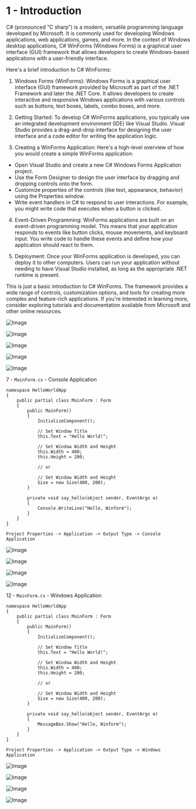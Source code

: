 # 1 - Introduction

C# (pronounced "C sharp") is a modern, versatile programming language developed by Microsoft. It is commonly used for developing Windows applications, web applications, games, and more. In the context of Windows desktop applications, C# WinForms (Windows Forms) is a graphical user interface (GUI) framework that allows developers to create Windows-based applications with a user-friendly interface.

Here's a brief introduction to C# WinForms:

1. Windows Forms (WinForms):
Windows Forms is a graphical user interface (GUI) framework provided by Microsoft as part of the .NET Framework and later the .NET Core. It allows developers to create interactive and responsive Windows applications with various controls such as buttons, text boxes, labels, combo boxes, and more.

2. Getting Started:
To develop C# WinForms applications, you typically use an integrated development environment (IDE) like Visual Studio. Visual Studio provides a drag-and-drop interface for designing the user interface and a code editor for writing the application logic.

3. Creating a WinForms Application:
Here's a high-level overview of how you would create a simple WinForms application:

- Open Visual Studio and create a new C# Windows Forms Application project.
- Use the Form Designer to design the user interface by dragging and dropping controls onto the form.
- Customize properties of the controls (like text, appearance, behavior) using the Properties window.
- Write event handlers in C# to respond to user interactions. For example, you might write code that executes when a button is clicked.

4. Event-Driven Programming:
WinForms applications are built on an event-driven programming model. This means that your application responds to events like button clicks, mouse movements, and keyboard input. You write code to handle these events and define how your application should react to them.

5. Deployment:
Once your WinForms application is developed, you can deploy it to other computers. Users can run your application without needing to have Visual Studio installed, as long as the appropriate .NET runtime is present.

This is just a basic introduction to C# WinForms. The framework provides a wide range of controls, customization options, and tools for creating more complex and feature-rich applications. If you're interested in learning more, consider exploring tutorials and documentation available from Microsoft and other online resources.

![Image](2.PNG)

![Image](3.PNG)

![Image](4.PNG)

![Image](5.PNG)

![Image](6.PNG)

7 - `MainForm.cs` - Console Application

```
namespace HelloWorldApp
{
    public partial class MainForm : Form
    {
        public MainForm()
        {
            InitializeComponent();

            // Set Window Title
            this.Text = "Hello World!";

            // Set Window Width and Height         
            this.Width = 400;
            this.Height = 200;

            // or

            // Set Window Width and Height
            Size = new Size(400, 200);
        }

        private void say_hello(object sender, EventArgs e)
        {
            Console.WriteLine("Hello, Winform");            
        }
    }
}
```

```
Project Properties -> Application -> Output Type -> Console Application
```

![Image](8.PNG)

![Image](9.PNG)

![Image](10.PNG)

![Image](11.PNG)

12 - `MainForm.cs` - Windows Application

```
namespace HelloWorldApp
{
    public partial class MainForm : Form
    {
        public MainForm()
        {
            InitializeComponent();

            // Set Window Title
            this.Text = "Hello World!";

            // Set Window Width and Height         
            this.Width = 400;
            this.Height = 200;

            // or

            // Set Window Width and Height
            Size = new Size(400, 200);
        }

        private void say_hello(object sender, EventArgs e)
        {           
            MessageBox.Show("Hello, Winform");
        }
    }
}
```

```
Project Properties -> Application -> Output Type -> Windows Application
```

![Image](13.PNG)

![Image](14.PNG)

![Image](15.PNG)

![Image](16.PNG)